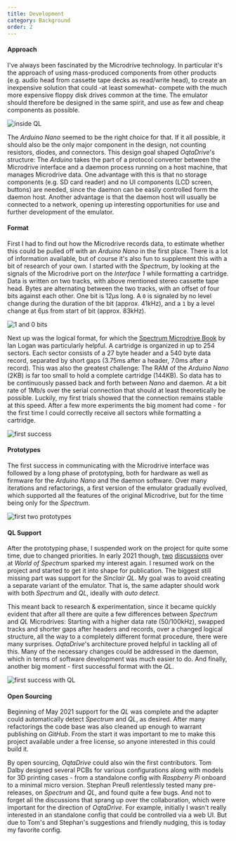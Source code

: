 ```yaml
---
title: Development
category: Background
order: 2
---
```


#### Approach
I've always been fascinated by the Microdrive technology. In particular it's the approach of using mass-produced components from other products (e.g. audio head from cassette tape decks as read/write head), to create an inexpensive solution that could -at least somewhat- compete with the much more expensive floppy disk drives common at the time. The emulator should therefore be designed in the same spirit, and use as few and cheap components as possible.

![inside QL]({{site.baseurl}}/images/oq-inside.jpg)

The *Arduino Nano* seemed to be the right choice for that. If it all possible, it should also be the only major component in the design, not counting resistors, diodes, and connectors. This design goal shaped *OqtaDrive*'s structure: The *Arduino* takes the part of a protocol converter between the Microdrive interface and a daemon process running on a host machine, that manages Microdrive data. One advantage with this is that no storage components (e.g. SD card reader) and no UI components (LCD screen, buttons) are needed, since the daemon can be easily controlled form the daemon host. Another advantage is that the daemon host will usually be connected to a network, opening up interesting opportunities for use and further development of the emulator.

#### Format
First I had to find out how the Microdrive records data, to estimate whether this could be pulled off with an *Arduino Nano* in the first place. There is a lot of information available, but of course it's also fun to supplement this with a bit of research of your own. I started with the *Spectrum*, by looking at the signals of the Microdrive port on the *Interface 1* while formatting a cartridge. Data is written on two tracks, with above mentioned stereo cassette tape head. Bytes are alternating between the two tracks, with an offset of four bits against each other. One bit is 12µs long. A `0` is signaled by no level change during the duration of the bit (approx. 41kHz), and a `1` by a level change at 6µs from start of bit (approx. 83kHz).

![1 and 0 bits]({{site.baseurl}}/images/oq-bits.jpg)

Next up was the logical format, for which the [Spectrum Microdrive Book](https://worldofspectrum.org/archive/books/spectrum-microdrive-book) by Ian Logan was particularly helpful. A cartridge is organized in up to 254 sectors. Each sector consists of a 27 byte header and a 540 byte data record, separated by short gaps (3.75ms after a header, 7.0ms after a record). This was also the greatest challenge: The RAM of the *Arduino Nano* (2KB) is far too small to hold a complete cartridge (144KB). So data has to be continuously passed back and forth between *Nano* and daemon. At a bit rate of 1Mb/s over the serial connection that should at least theoretically be possible. Luckily, my first trials showed that the connection remains stable at this speed. After a few more experiments the big moment had come - for the first time I could correctly receive all sectors while formatting a cartridge.

![first success]({{site.baseurl}}/images/oq-first-contact.png)

#### Prototypes
The first success in communicating with the Microdrive interface was followed by a long phase of prototyping, both for hardware as well as firmware for the *Arduino Nano* and the daemon software. Over many iterations and refactorings, a first version of the emulator gradually evolved, which supported all the features of the original Microdrive, but for the time being only for the *Spectrum*. 

![first two prototypes]({{site.baseurl}}/images/oq-prototypes.jpg)

#### QL Support
After the prototyping phase, I suspended work on the project for quite some time, due to changed priorities. In early 2021 though, [two](https://worldofspectrum.org/forums/discussion/58474/strange-microdrive-format) [discussions](https://worldofspectrum.org/forums/discussion/58258/microdrive-logic-flow) over at *World of Spectrum* sparked my interest again. I resumed work on the project and started to get it into shape for publication. The biggest still missing part was support for the *Sinclair QL*. My goal was to avoid creating a separate variant of the emulator. That is, the same adapter should work with both *Spectrum* and *QL*, ideally with *auto detect*.

This meant back to research & experimentation, since it became quickly evident that after all there are quite a few differences between *Spectrum* and *QL* Microdrives: Starting with a higher data rate (50/100kHz), swapped tracks and shorter gaps after headers and records, over a changed logical structure, all the way to a completely different format procedure, there were many surprises. *OqtaDrive*'s architecture proved helpful in tackling all of this. Many of the necessary changes could be addressed in the daemon, which in terms of software development was much easier to do. And finally, another big moment - first successful format with the *QL*.

![first success with QL]({{site.baseurl}}/images/oq-ql-format-dir.png)

#### Open Sourcing
Beginning of May 2021 support for the *QL* was complete and the adapter could automatically detect *Spectrum* and *QL*, as desired. After many refactorings the code base was also cleaned up enough to warrant publishing on *GitHub*. From the start it was important to me to make this project available under a free license, so anyone interested in this could build it.

By open sourcing, *OqtaDrive* could also win the first contributors. Tom Dalby designed several PCBs for various configurations along with models for 3D printing cases - from a standalone config with *Raspberry Pi* onboard to a minimal micro version. Stephan Preuß relentlessly tested many pre-releases, on *Spectrum* and *QL*, and found quite a few bugs. And not to forget all the discussions that sprang up over the collaboration, which were important for the direction of *OqtaDrive*. For example, initially I wasn't really interested in an standalone config that could be controlled via a web UI. But due to Tom's and Stephan's suggestions and friendly nudging, this is today my favorite config.
